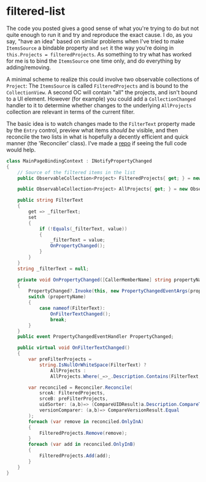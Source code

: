 # filtered-list

The code you posted gives a good sense of what you're trying to do but not quite enough to run it and try and reproduce the exact cause. I do, as you say, "have an idea" based on similar problems when I've tried to make `ItemsSource` a bindable property and `set` it the way you're doing in `this.Projects = filteredProjects`. As something to try what has worked for me is to bind the `ItemsSource` one time only, and do everything by adding/removing. 

A minimal scheme to realize this could involve two observable collections of `Project`: The `ItemsSource` is called `FilteredProjects` and is bound to the `CollectionView`. A second OC will contain "all" the projects, and isn't bound to a UI element. However (for example) you could add a `CollectionChanged` handler to it to determine whether changes to the underlying `AllProjects` collection are relevant in terms of the current filter.

The basic idea is to watch changes made to the `FilterText` property made by the `Entry` control, preview what items _should be_ visible, and then reconcile the two lists in what is hopefully a decently efficient and quick manner (the 'Reconciler' class). I've made a [repo]() if seeing the full code would help.

```csharp
class MainPageBindingContext : INotifyPropertyChanged
{
    // Source of the filtered items in the list 
    public ObservableCollection<Project> FilteredProjects{ get; } = new ObservableCollection<QtimeUniversal.BusinessEntities.Project>();

    public ObservableCollection<Project> AllProjects{ get; } = new ObservableCollection<QtimeUniversal.BusinessEntities.Project>();

    public string FilterText
    {
        get => _filterText;
        set
        {
            if (!Equals(_filterText, value))
            {
                _filterText = value;
                OnPropertyChanged();
            }
        }
    }
    string _filterText = null;

    private void OnPropertyChanged([CallerMemberName] string propertyName = null)
    {
        PropertyChanged?.Invoke(this, new PropertyChangedEventArgs(propertyName));
        switch (propertyName) 
        {
            case nameof(FilterText):
                OnFilterTextChanged();
                break;
        }
    }
    public event PropertyChangedEventHandler PropertyChanged;

    public virtual void OnFilterTextChanged()
    {
        var preFilterProjects = 
            string.IsNullOrWhiteSpace(FilterText) ? 
                AllProjects : 
                AllProjects.Where(_=>_.Description.Contains(FilterText, StringComparison.OrdinalIgnoreCase));

        var reconciled = Reconciler.Reconcile(
            srceA: FilteredProjects, 
            srceB: preFilterProjects,
            uidSorter: (a,b)=> (CompareUIDResult)a.Description.CompareTo(b.Description),
            versionComparer: (a,b)=> CompareVersionResult.Equal
        );
        foreach (var remove in reconciled.OnlyInA)
        {
            FilteredProjects.Remove(remove);
        }
        foreach (var add in reconciled.OnlyInB)
        {
            FilteredProjects.Add(add);
        }
    }
}
```



